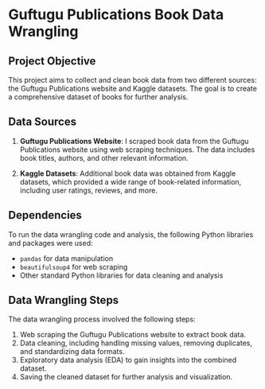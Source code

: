 # Guftugu Publications Book Data Wrangling

## Project Objective
This project aims to collect and clean book data from two different sources: the Guftugu Publications website and Kaggle datasets. The goal is to create a comprehensive dataset of books for further analysis.

## Data Sources
1. **Guftugu Publications Website**: I scraped book data from the Guftugu Publications website using web scraping techniques. The data includes book titles, authors, and other relevant information.

2. **Kaggle Datasets**: Additional book data was obtained from Kaggle datasets, which provided a wide range of book-related information, including user ratings, reviews, and more.

## Dependencies
To run the data wrangling code and analysis, the following Python libraries and packages were used:
- `pandas` for data manipulation
- `beautifulsoup4` for web scraping
- Other standard Python libraries for data cleaning and analysis

## Data Wrangling Steps
The data wrangling process involved the following steps:
1. Web scraping the Guftugu Publications website to extract book data.
2. Data cleaning, including handling missing values, removing duplicates, and standardizing data formats.
3. Exploratory data analysis (EDA) to gain insights into the combined dataset.
4. Saving the cleaned dataset for further analysis and visualization.

